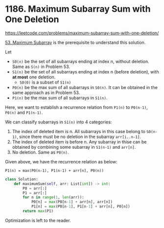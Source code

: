 # 1186. Maximum Subarray Sum with One Deletion

https://leetcode.com/problems/maximum-subarray-sum-with-one-deletion/

[53. Maximum Subarray](53.%20Maximum%20Subarray.md) is the prerequisite to understand this solution.

Let

- `S0(n)` be the set of all subarrays ending at index n, without deletion. Same as `S(n)` in Problem 53.
- `S1(n)` be the set of all subarrays ending at index n (before deletion), with **at most** one deletion.
	- `S0(0)` is a subset of `S1(n)`
- `P0(n)` be the max sum of all subarrays in `S0(n)`. It can be obtained in the same approach as in Problem 53.
- `P1(n)` be the max sum of all subarrays in `S1(n)`.

Here, we want to establish a recurrence relation from `P1(n)` to `P0(n-1)`, `P0(n)` and `P1(n-1)`.

We can classify subarrays in `S1(n)` into 4 categories:

1. The index of deleted item is n. All subarrays in this case belong to `S0(n-1)`, since there must be no deletion in the subarray `arr[i..n-1]`.
2. The index of deleted item is before n. Any subarray in thise can be obtained by combining some subarray in `S1(n-1)` and `arr[n]`.
3. No deletion. Same as `P0(n)`.

Given above, we have the recurrence relation as below:

```
P1(n) = max(P0(n-1), P1(n-1) + arr[n], P0(n))
```

```py
class Solution:
    def maximumSum(self, arr: List[int]) -> int:
        P0 = arr[:]
        P1 = arr[:]
        for n in range(1, len(arr)):
            P0[n] = max(P0[n-1] + arr[n], arr[n])
            P1[n] = max(P0[n-1], P1[n-1] + arr[n], P0[n])
        return max(P1)
```

Optimization is left to the reader.
